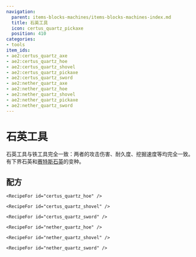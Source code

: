 ```yaml
---
navigation:
  parent: items-blocks-machines/items-blocks-machines-index.md
  title: 石英工具
  icon: certus_quartz_pickaxe
  position: 410
categories:
- tools
item_ids:
- ae2:certus_quartz_axe
- ae2:certus_quartz_hoe
- ae2:certus_quartz_shovel
- ae2:certus_quartz_pickaxe
- ae2:certus_quartz_sword
- ae2:nether_quartz_axe
- ae2:nether_quartz_hoe
- ae2:nether_quartz_shovel
- ae2:nether_quartz_pickaxe
- ae2:nether_quartz_sword
---
```


# 石英工具

<Row>
  <ItemImage id="certus_quartz_axe" scale="4" />

  <ItemImage id="certus_quartz_hoe" scale="4" />

  <ItemImage id="certus_quartz_shovel" scale="4" />

  <ItemImage id="certus_quartz_pickaxe" scale="4" />

  <ItemImage id="certus_quartz_sword" scale="4" />
</Row>

<Row>
  <ItemImage id="nether_quartz_axe" scale="4" />

  <ItemImage id="nether_quartz_hoe" scale="4" />

  <ItemImage id="nether_quartz_shovel" scale="4" />

  <ItemImage id="nether_quartz_pickaxe" scale="4" />

  <ItemImage id="nether_quartz_sword" scale="4" />
</Row>

石英工具与铁工具完全一致：两者的攻击伤害、耐久度、挖掘速度等均完全一致。有下界石英和[赛特斯石英](fluix_crystal.md)的变种。

## 配方

<Column>
  <Row>
    <RecipeFor id="certus_quartz_axe" />

    <RecipeFor id="certus_quartz_hoe" />

    <RecipeFor id="certus_quartz_shovel" />
  </Row>

  <Row>
    <RecipeFor id="certus_quartz_pickaxe" />

    <RecipeFor id="certus_quartz_sword" />
  </Row>

  <Row>
    <RecipeFor id="nether_quartz_axe" />

    <RecipeFor id="nether_quartz_hoe" />

    <RecipeFor id="nether_quartz_shovel" />
  </Row>

  <Row>
    <RecipeFor id="nether_quartz_pickaxe" />

    <RecipeFor id="nether_quartz_sword" />
  </Row>
</Column>
